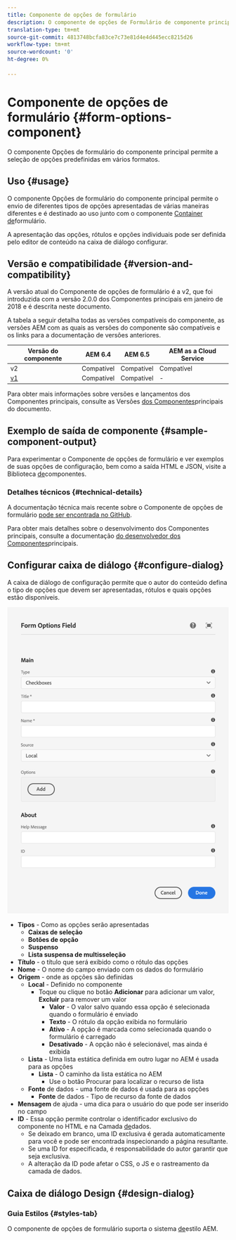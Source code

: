 ```yaml
---
title: Componente de opções de formulário
description: O componente de opções de Formulário de componente principal permite a seleção de opções predefinidas em vários formatos.
translation-type: tm+mt
source-git-commit: 4813748bcfa83ce7c73e81d4e4d445ecc8215d26
workflow-type: tm+mt
source-wordcount: '0'
ht-degree: 0%

---
```



# Componente de opções de formulário {#form-options-component}

O componente Opções de formulário do componente principal permite a seleção de opções predefinidas em vários formatos.

## Uso {#usage}

O componente Opções de formulário do componente principal permite o envio de diferentes tipos de opções apresentadas de várias maneiras diferentes e é destinado ao uso junto com o componente [Container de](form-container.md)formulário.

A apresentação das opções, rótulos e opções individuais pode ser definida pelo editor de conteúdo na caixa de diálogo [](#configure-dialog)configurar.

## Versão e compatibilidade {#version-and-compatibility}

A versão atual do Componente de opções de formulário é a v2, que foi introduzida com a versão 2.0.0 dos Componentes principais em janeiro de 2018 e é descrita neste documento.

A tabela a seguir detalha todas as versões compatíveis do componente, as versões AEM com as quais as versões do componente são compatíveis e os links para a documentação de versões anteriores.

| Versão do componente | AEM 6.4 | AEM 6.5 | AEM as a Cloud Service |
|--- |--- |--- |---|
| v2 | Compatível | Compatível | Compatível |
| [v1](/help/components/v1/form-options-v1.md) | Compatível | Compatível | - |

Para obter mais informações sobre versões e lançamentos dos Componentes principais, consulte as Versões [dos Componentes](/help/versions.md)principais do documento.

## Exemplo de saída de componente {#sample-component-output}

Para experimentar o Componente de opções de formulário e ver exemplos de suas opções de configuração, bem como a saída HTML e JSON, visite a Biblioteca [de](https://adobe.com/go/aem_cmp_library_form_options)componentes.

### Detalhes técnicos {#technical-details}

A documentação técnica mais recente sobre o Componente de opções de formulário [pode ser encontrada no GitHub](https://adobe.com/go/aem_cmp_tech_form_options_v2).

Para obter mais detalhes sobre o desenvolvimento dos Componentes principais, consulte a documentação [do desenvolvedor dos Componentes](/help/developing/overview.md)principais.

## Configurar caixa de diálogo {#configure-dialog}

A caixa de diálogo de configuração permite que o autor do conteúdo defina o tipo de opções que devem ser apresentadas, rótulos e quais opções estão disponíveis.

![Caixa de diálogo de edição do componente Opções do formulário](/help/assets/form-options-edit.png)

* **Tipos** - Como as opções serão apresentadas
   * **Caixas de seleção**
   * **Botões de opção**
   * **Suspenso**
   * **Lista suspensa de multisseleção**
* **Título** - o título que será exibido como o rótulo das opções
* **Nome** - O nome do campo enviado com os dados do formulário
* **Origem** - onde as opções são definidas
   * **Local** - Definido no componente
      * Toque ou clique no botão **Adicionar** para adicionar um valor, **Excluir** para remover um valor
         * **Valor** - O valor salvo quando essa opção é selecionada quando o formulário é enviado
         * **Texto** - O rótulo da opção exibida no formulário
         * **Ativo** - A opção é marcada como selecionada quando o formulário é carregado
         * **Desativado** - A opção não é selecionável, mas ainda é exibida
   * **Lista** - Uma lista estática definida em outro lugar no AEM é usada para as opções
      * **Lista** - O caminho da lista estática no AEM
         * Use o botão Procurar para localizar o recurso de lista
   * **Fonte** de dados - uma fonte de dados é usada para as opções
      * **Fonte** de dados - Tipo de recurso da fonte de dados
* **Mensagem** de ajuda - uma dica para o usuário do que pode ser inserido no campo
* **ID** - Essa opção permite controlar o identificador exclusivo do componente no HTML e na Camada [de](/help/developing/data-layer/overview.md)dados.
   * Se deixado em branco, uma ID exclusiva é gerada automaticamente para você e pode ser encontrada inspecionando a página resultante.
   * Se uma ID for especificada, é responsabilidade do autor garantir que seja exclusiva.
   * A alteração da ID pode afetar o CSS, o JS e o rastreamento da camada de dados.

## Caixa de diálogo Design {#design-dialog}

### Guia Estilos {#styles-tab}

O componente de opções de formulário suporta o sistema [de](/help/get-started/authoring.md#component-styling)estilo AEM.
